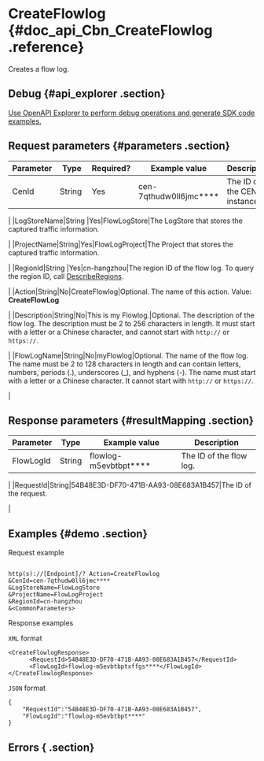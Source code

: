 # CreateFlowlog {#doc_api_Cbn_CreateFlowlog .reference}

Creates a flow log.

## Debug {#api_explorer .section}

[Use OpenAPI Explorer to perform debug operations and generate SDK code examples.](https://api.aliyun.com/#product=Cbn&api=CreateFlowlog&type=RPC&version=2017-09-12)

## Request parameters {#parameters .section}

|Parameter|Type|Required?|Example value|Description|
|---------|----|---------|-------------|-----------|
|CenId|String |Yes|cen-7qthudw0ll6jmc\*\*\*\*|The ID of the CEN instance.

 |
|LogStoreName|String |Yes|FlowLogStore|The LogStore that stores the captured traffic information.

 |
|ProjectName|String|Yes|FlowLogProject|The Project that stores the captured traffic information.

 |
|RegionId|String |Yes|cn-hangzhou|The region ID of the flow log. To query the region ID, call [DescribeRegions](~~36063~~).

 |
|Action|String|No|CreateFlowlog|Optional. The name of this action. Value: **CreateFlowLog**

 |
|Description|String|No|This is my Flowlog.|Optional. The description of the flow log. The description must be 2 to 256 characters in length. It must start with a letter or a Chinese character, and cannot start with `http://` or `https://`.

 |
|FlowLogName|String|No|myFlowlog|Optional. The name of the flow log. The name must be 2 to 128 characters in length and can contain letters, numbers, periods \(.\), underscores \(\_\), and hyphens \(-\). The name must start with a letter or a Chinese character. It cannot start with `http://` or `https://`.

 |

## Response parameters {#resultMapping .section}

|Parameter|Type|Example value|Description|
|---------|----|-------------|-----------|
|FlowLogId|String|flowlog-m5evbtbpt\*\*\*\*|The ID of the flow log.

 |
|RequestId|String|54B48E3D-DF70-471B-AA93-08E683A1B457|The ID of the request.

 |

## Examples {#demo .section}

Request example

``` {#request_demo}

http(s)://[Endpoint]/? Action=CreateFlowlog
&CenId=cen-7qthudw0ll6jmc****
&LogStoreName=FlowLogStore
&ProjectName=FlowLogProject
&RegionId=cn-hangzhou
&<CommonParameters>

```

Response examples

`XML` format

``` {#xml_return_success_demo}
<CreateFlowlogResponse>
      <RequestId>54B48E3D-DF70-471B-AA93-08E683A1B457</RequestId>
      <FlowLogId>flowlog-m5evbtbptxffgs****</FlowLogId>
</CreateFlowlogResponse>
```

`JSON` format

``` {#json_return_success_demo}
{
	"RequestId":"54B48E3D-DF70-471B-AA93-08E683A1B457",
	"FlowLogId":"flowlog-m5evbtbpt****"
}
```

## Errors { .section}

